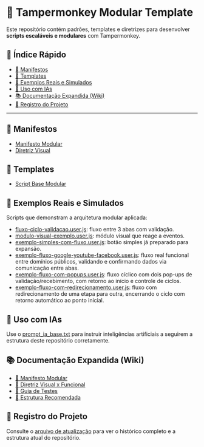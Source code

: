 # 🧠 Tampermonkey Modular Template

Este repositório contém padrões, templates e diretrizes para desenvolver **scripts escaláveis e modulares** com Tampermonkey.

## 🔗 Índice Rápido

- [📄 Manifestos](#-manifestos)
- [🧱 Templates](#-templates)
- [🧪 Exemplos Reais e Simulados](#-exemplos-reais-e-simulados)
- [🤖 Uso com IAs](#-uso-com-ias)
- [📚 Documentação Expandida (Wiki)](#-documentação-expandida-wiki)
- [🧾 Registro do Projeto](#-registro-do-projeto)

---

## 📄 Manifestos

- [Manifesto Modular](./manifesto/manifesto.md)
- [Diretriz Visual](./diretrizes/visual-funcional.md)

## 🧱 Templates

- [Script Base Modular](./templates/esqueleto_modular_base.user.js)

## 🧪 Exemplos Reais e Simulados

Scripts que demonstram a arquitetura modular aplicada:

- [fluxo-ciclo-validacao.user.js](./exemplos/fluxo-ciclo-validacao.user.js): fluxo entre 3 abas com validação.
- [modulo-visual-exemplo.user.js](./exemplos/modulo-visual-exemplo.user.js): módulo visual que reage a eventos.
- [exemplo-simples-com-fluxo.user.js](./exemplos/exemplo-simples-com-fluxo.user.js): botão simples já preparado para expansão.
- [exemplo-fluxo-google-youtube-facebook.user.js](./exemplos/exemplo-fluxo-google-youtube-facebook.user.js): fluxo real funcional entre domínios públicos, validando e confirmando dados via comunicação entre abas.
- [exemplo-fluxo-com-popups.user.js](./exemplos/exemplo-fluxo-com-popups.user.js): fluxo cíclico com dois pop-ups de validação/recebimento, com retorno ao início e controle de ciclos.
- [exemplo-fluxo-com-redirecionamento.user.js](./exemplos/exemplo-fluxo-com-redirecionamento.user.js): fluxo com redirecionamento de uma etapa para outra, encerrando o ciclo com retorno automático ao ponto inicial.

## 🤖 Uso com IAs

Use o [prompt_ia_base.txt](./prompt_ia_base.txt) para instruir inteligências artificiais a seguirem a estrutura deste repositório corretamente.

## 📚 Documentação Expandida (Wiki)

- [📜 Manifesto Modular](https://github.com/statusup/tampermonkey-modular-template/wiki/Manifesto-Modular)
- [🎨 Diretriz Visual x Funcional](https://github.com/statusup/tampermonkey-modular-template/wiki/Diretriz-Visual-x-Funcional)
- [🧪 Guia de Testes](https://github.com/statusup/tampermonkey-modular-template/wiki/Guia-de-Testes)
- [🧱 Estrutura Recomendada](https://github.com/statusup/tampermonkey-modular-template/wiki/Estrutura-Recomendada)

## 🧾 Registro do Projeto

Consulte o [arquivo de atualização](./atualizacao.md) para ver o histórico completo e a estrutura atual do repositório.
